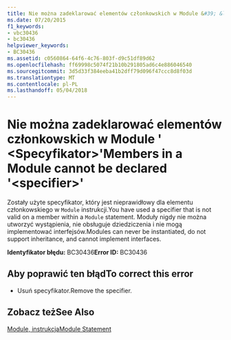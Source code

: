 ```yaml
---
title: Nie można zadeklarować elementów członkowskich w Module &#39; &lt;Specyfikator&gt;&#39;
ms.date: 07/20/2015
f1_keywords:
- vbc30436
- bc30436
helpviewer_keywords:
- BC30436
ms.assetid: c0560864-64f6-4c76-803f-d9c51df89d62
ms.openlocfilehash: ff69998c5074f21b10b291805ad6c4e886046540
ms.sourcegitcommit: 3d5d33f384eeba41b2dff79d096f47ccc8d8f03d
ms.translationtype: MT
ms.contentlocale: pl-PL
ms.lasthandoff: 05/04/2018
---
```

# <a name="members-in-a-module-cannot-be-declared-39ltspecifiergt39"></a><span data-ttu-id="5ee10-102">Nie można zadeklarować elementów członkowskich w Module &#39; &lt;Specyfikator&gt;&#39;</span><span class="sxs-lookup"><span data-stu-id="5ee10-102">Members in a Module cannot be declared &#39;&lt;specifier&gt;&#39;</span></span>
<span data-ttu-id="5ee10-103">Zostały użyte specyfikator, który jest nieprawidłowy dla elementu członkowskiego w `Module` instrukcji.</span><span class="sxs-lookup"><span data-stu-id="5ee10-103">You have used a specifier that is not valid on a member within a `Module` statement.</span></span> <span data-ttu-id="5ee10-104">Moduły nigdy nie można utworzyć wystąpienia, nie obsługuje dziedziczenia i nie mogą implementować interfejsów.</span><span class="sxs-lookup"><span data-stu-id="5ee10-104">Modules can never be instantiated, do not support inheritance, and cannot implement interfaces.</span></span>  
  
 <span data-ttu-id="5ee10-105">**Identyfikator błędu:** BC30436</span><span class="sxs-lookup"><span data-stu-id="5ee10-105">**Error ID:** BC30436</span></span>  
  
## <a name="to-correct-this-error"></a><span data-ttu-id="5ee10-106">Aby poprawić ten błąd</span><span class="sxs-lookup"><span data-stu-id="5ee10-106">To correct this error</span></span>  
  
-   <span data-ttu-id="5ee10-107">Usuń specyfikator.</span><span class="sxs-lookup"><span data-stu-id="5ee10-107">Remove the specifier.</span></span>  
  
## <a name="see-also"></a><span data-ttu-id="5ee10-108">Zobacz też</span><span class="sxs-lookup"><span data-stu-id="5ee10-108">See Also</span></span>  
 [<span data-ttu-id="5ee10-109">Module, instrukcja</span><span class="sxs-lookup"><span data-stu-id="5ee10-109">Module Statement</span></span>](../../visual-basic/language-reference/statements/module-statement.md)
